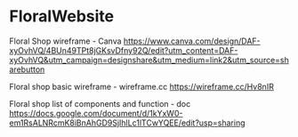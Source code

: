 # FloralWebsite
Floral Shop wireframe - Canva
https://www.canva.com/design/DAF-xyOvhVQ/4BUn49TPt8jGKsvDfny92Q/edit?utm_content=DAF-xyOvhVQ&utm_campaign=designshare&utm_medium=link2&utm_source=sharebutton

Floral shop basic wireframe - wireframe.cc
https://wireframe.cc/Hv8nIR

Floral shop list of components and function - doc
https://docs.google.com/document/d/1kYxW0-em1RsALNRcmK8iBnAhGD9SjIhlLc1lTCwYQEE/edit?usp=sharing
